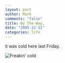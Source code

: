 ```yaml
--- 
layout: post
author: Mark
comments: "false"
title: By The Way,
date: "2005-12-11"
categories: life
---
```

it was cold here last Friday.

<img src="http://zanshin.net/images/minusfour.png" alt="Freakin' cold">
